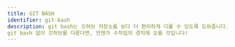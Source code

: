 ```yaml
---
title: GIT BASH
identifier: git-bash
description: git bash는 깃허브 저장소를 보다 더 편리하게 다룰 수 있도록 도와줍니다. 
git bash 없이 깃허브를 다룬다면, 언젠가 수작업의 경지에 오를 것입니다!
---
```

